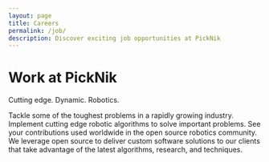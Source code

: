 ```yaml
---
layout: page
title: Careers
permalink: /job/
description: Discover exciting job opportunities at PickNik
---
```

<div class="container">
    <div class="jobs-section-main">
        <div class="row justify-content-center">
            <div class="col-12 col-lg-4">
                <h1 class="jobs-section-main-title">Work at PickNik</h1>
                <span class="jobs-section-main-title--small">Cutting edge. Dynamic. Robotics.</span>
            </div>
            <div class="col-12 col-lg-6">
                <p>
                    Tackle some of the toughest problems in a rapidly growing industry. Implement cutting edge robotic algorithms to solve important problems. See your contributions used worldwide in the open source robotics community. We leverage open source to deliver custom software solutions to our clients that take advantage of the latest algorithms, research, and techniques.
                </p>
            </div>
        </div>
    </div>
</div>
<div class="container-fluid bg-grey">
    <div class="jobs-card-wrapper">
        <div class="jobs-card-single">
            <div class="col-12 col-xl-10 text-center">
                <div id="grnhse_app"></div>
            </div>
        </div>
    </div>
</div>
